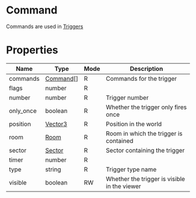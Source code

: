 # Command

Commands are used in [Triggers](trigger.md)

# Properties
| Name | Type | Mode | Description |
| ---- | ---- | ---- | ---- |
| commands | [Command](command.md)[] | R | Commands for the trigger |
| flags | number | R | |
| number | number | R | Trigger number |
| only_once | boolean | R | Whether the trigger only fires once |
| position | [Vector3](vector3.md) | R | Position in the world |
| room | [Room](room.md) | R | Room in which the trigger is contained |
| sector | [Sector](sector.md) | R | Sector containing the trigger |
| timer | number | R | |
| type | string | R | Trigger type name | 
| visible | boolean | RW | Whether the trigger is visible in the viewer |